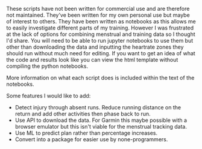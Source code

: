 These scripts have not been written for commercial use and are therefore not maintained. They've been written for my own personal use but maybe of interest to others. They have been written as notebooks as this allows me to easily investigate different parts of my training.
However I was frustrated at the lack of options for combining menstrual and training data so I thought I'd share.
You will need to be able to run jupyter notebooks to use them but other than downloading the data and inputting the heartrate zones they should run without much need for editing. If you want to get an idea of what the code and results look like you can view the html template without compiling the python notebooks.

More information on what each script does is included within the text of the notebooks.

Some features I would like to add:
* Detect injury through absent runs. Reduce running distance on the return and add other activities then phase back to run.
* Use API to download the data. For Garmin this maybe possible with a browser emulator but this isn't viable for the menstrual tracking data.
* Use ML to predict plan rather than percentage increases.
* Convert into a package for easier use by none-programmers.

